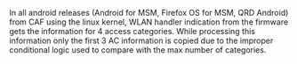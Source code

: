 In all android releases (Android for MSM, Firefox OS for MSM, QRD Android) from CAF using the linux kernel, WLAN handler indication from the firmware gets the information for 4 access categories. While processing this information only the first 3 AC information is copied due to the improper conditional logic used to compare with the max number of categories.